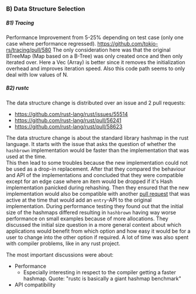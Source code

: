 
### B) Data Structure Selection

##### B1) Tracing

Performance Improvement from 5-25% depending on test case (only one case where performance regressed).
https://github.com/tokio-rs/tracing/pull/580
The only consideration here was that the original BTreeMap (Map based on a B-Tree) was only created once and then only iterated over.
Here a Vec (Array) is better since it removes the initialization overhead and improves iteration speed.
Also this code path seems to only deal with low values of N.

##### B2) rustc

The data structure change is distributed over an issue and 2 pull requests:
- https://github.com/rust-lang/rust/issues/55514
- https://github.com/rust-lang/rust/pull/56241
- https://github.com/rust-lang/rust/pull/58623

The data structure change is about the standard library hashmap in the rust language.
It starts with the issue that asks the question of whether the `hashbrown` implementation would be faster than the implementation that was used at the time.  
This then lead to some troubles because the new implementation could not be used as a drop-in replacement.
After that they compared the behaviour and API of the implementations and concluded that they were compatible except for an edge case where an item would be dropped if it's Hash implementation panicked during rehashing.
Then they ensured that the new implementation would also be compatible with another [pull request](https://github.com/rust-lang/rust/pull/54043) that was active at the time that would add an `entry`-API to the original implementation.
During performance testing they found out that the initial size of the hashmaps differed resulting in `hashbrown` having way worse performance on small examples because of more allocations.
They discussed the initial size question in a more general context about which applications would benefit from which option and how easy it would be for a user to change into the other option if required.
A lot of time was also spent with compiler problems, like in any rust project.

The most important discussions were about:
- Performance 
  - Especially interesting in respect to the compiler getting a faster hashmap.
    Quote: "rustc is basically a giant hashmap benchmark"
- API compatibility

